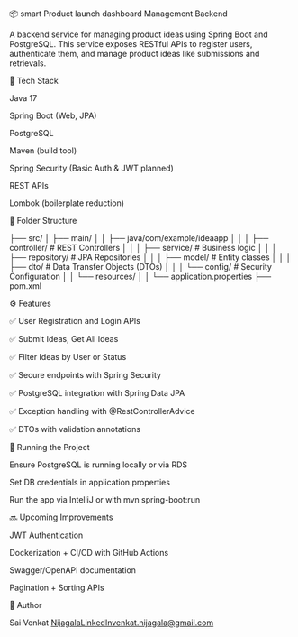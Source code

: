 📦 smart Product launch dashboard Management Backend

A backend service for managing product ideas using Spring Boot and PostgreSQL. This service exposes RESTful APIs to register users, authenticate them, and manage product ideas like submissions and retrievals.

🚀 Tech Stack

Java 17

Spring Boot (Web, JPA)

PostgreSQL

Maven (build tool)

Spring Security (Basic Auth & JWT planned)

REST APIs

Lombok (boilerplate reduction)

📁 Folder Structure

├── src/
│   ├── main/
│   │   ├── java/com/example/ideaapp
│   │   │   ├── controller/        # REST Controllers
│   │   │   ├── service/           # Business logic
│   │   │   ├── repository/        # JPA Repositories
│   │   │   ├── model/             # Entity classes
│   │   │   ├── dto/               # Data Transfer Objects (DTOs)
│   │   │   └── config/            # Security Configuration
│   │   └── resources/
│   │       └── application.properties
├── pom.xml

⚙️ Features

✅ User Registration and Login APIs

✅ Submit Ideas, Get All Ideas

✅ Filter Ideas by User or Status

✅ Secure endpoints with Spring Security

✅ PostgreSQL integration with Spring Data JPA

✅ Exception handling with @RestControllerAdvice

✅ DTOs with validation annotations

🔧 Running the Project

Ensure PostgreSQL is running locally or via RDS

Set DB credentials in application.properties

Run the app via IntelliJ or with mvn spring-boot:run

🔜 Upcoming Improvements

JWT Authentication

Dockerization + CI/CD with GitHub Actions

Swagger/OpenAPI documentation

Pagination + Sorting APIs

🤝 Author

Sai Venkat NijagalaLinkedInvenkat.nijagala@gmail.com

